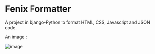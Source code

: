 # Fenix Formatter

A project in Django-Python to format HTML, CSS, Javascript and JSON code.

An image : 

![image](https://1.bp.blogspot.com/-mKx-123fvj0/YRxD4gxHAQI/AAAAAAAAB_U/bNV6b_8FOFo5uQ78GS2Xzyffn3hGCxshQCLcBGAsYHQ/s1416/17-8-2021%2B20.8.15%2B1.jpg)



